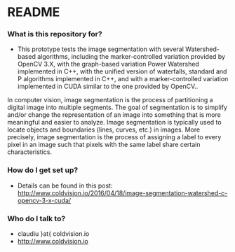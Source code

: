 # README #

### What is this repository for? ###

* This prototype tests the image segmentation with several Watershed-based algorithms, including the marker-controlled variation 
provided by OpenCV 3.X, with the graph-based variation Power Watershed implemented in C++, with the unified version of waterfalls, 
standard and P algorithms implemented in C++, and with a marker-controlled variation implemented in CUDA similar to the one provided by OpenCV..

In computer vision, image segmentation is the process of partitioning a digital image into multiple segments. 
The goal of segmentation is to simplify and/or change the representation of an image into something that is more meaningful and easier to analyze. 
Image segmentation is typically used to locate objects and boundaries (lines, curves, etc.) in images. More precisely, image segmentation is 
the process of assigning a label to every pixel in an image such that pixels with the same label share certain characteristics.

### How do I get set up? ###

* Details can be found in this post:
http://www.coldvision.io/2016/04/18/image-segmentation-watershed-c-opencv-3-x-cuda/

### Who do I talk to? ###

* claudiu }at{ coldvision.io
* http://www.coldvision.io
